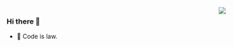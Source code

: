 <img align="right" src="https://github-readme-stats.vercel.app/api?username=yym68686&hide=c&hide_border=true&layout=compact&theme=tokyonight&&show_icons=true">

### Hi there 👋

- 🔭 Code is law. 
<!-- [![](https://activity-graph.herokuapp.com/graph?username=yym68686&bg_color=black&color=23affc&line=23affc)](https://github.com/yym68686) -->

<!-- ![Dusai's GitHub stats](https://github-readme-stats.vercel.app/api?username=yym68686&hide=c&hide_border=true&layout=compact&theme=tokyonight&&show_icons=true) -->

<!--
- 🔭 I’m currently working on ...
- 🌱 I’m currently learning ...
- 👯 I’m looking to collaborate on ...
- 🤔 I’m looking for help with ...
- 💬 Ask me about ...
- 📫 How to reach me: ...
- 😄 Pronouns: ...
- ⚡ Fun fact: ...
-->
